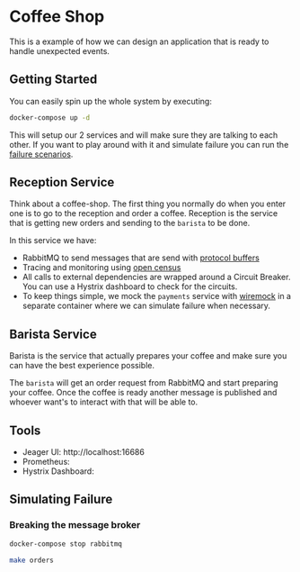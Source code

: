 # Coffee Shop

This is a example of how we can design an application that is ready to handle unexpected events.

## Getting Started

You can easily spin up the whole system by executing:

```sh
docker-compose up -d
```

This will setup our 2 services and will make sure they are talking to each other. 
If you want to play around with it and simulate failure you can run the [failure scenarios](#simulating-failure).

## Reception Service

Think about a coffee-shop. The first thing you normally do when you enter one is to go to the reception 
and order a coffee. Reception is the service that is getting new orders and sending to the `barista` to be done.

In this service we have:
* RabbitMQ to send messages that are send with [protocol buffers](/proto)
* Tracing and monitoring using [open census](https://github.com/census-instrumentation/opencensus-go)
* All calls to external dependencies are wrapped around a Circuit Breaker. You can use a Hystrix dashboard to check for the circuits.
* To keep things simple, we mock the `payments` service with [wiremock](http://wiremock.org) in a separate container where we can simulate failure when necessary.

## Barista Service

Barista is the service that actually prepares your coffee and make sure you can have the best experience possible.

The `barista` will get an order request from RabbitMQ and start preparing your coffee. Once the coffee is ready 
another message is published and whoever want's to interact with that will be able to.

## Tools

* Jeager UI: http://localhost:16686
* Prometheus: 
* Hystrix Dashboard: 

## Simulating Failure

### Breaking the message broker

```sh
docker-compose stop rabbitmq
```

```sh
make orders
```
